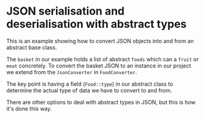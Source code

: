 # JSON serialisation and deserialisation with abstract types

This is an example showing how to convert JSON objects into and from an abstract base class.

The `basket` in our example holds a list of abstract `foods` which can a `fruit` or `meat` concretely.
To convert the basket JSON to an instance in our project we extend from the `JsonConverter` in `FoodConverter`.

The key point is having a field (`Food::type`) in our abstract class to determine the actual type of data we have to convert to and from.

There are other options to deal with abstract types in JSON, but this is how it's done this way.